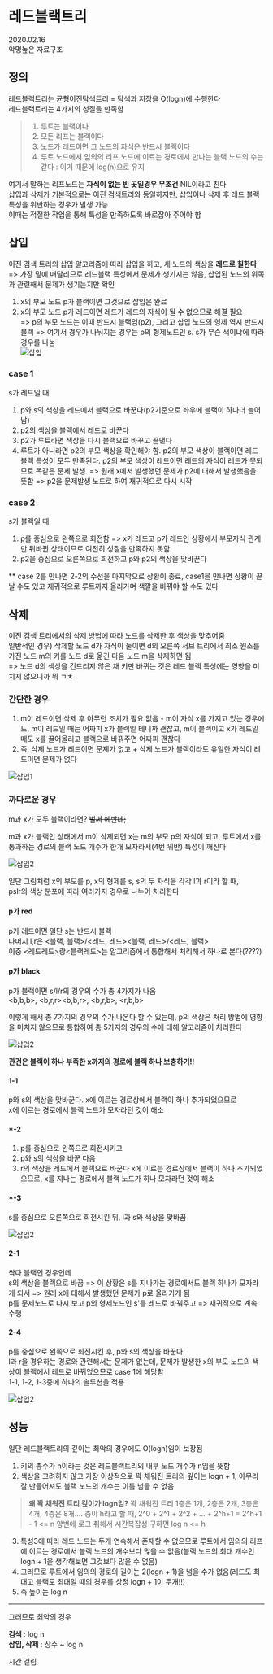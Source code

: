 # 레드블랙트리
2020.02.16  
악명높은 자료구조

## 정의
레드블랙트리는 균형이진탐색트리 = 탐색과 저장을 O(logn)에 수행한다  
레드블랙트리는 4가지의 성질을 만족함  
>1. 루트는 블랙이다
>2. 모든 리프는 블랙이다
>3. 노드가 레드이면 그 노드의 자식은 반드시 블랙이다
>4. 루트 노드에서 임의의 리프 노드에 이르는 경로에서 만나는 블랙 노드의 수는 같다 : 이거 때문에 log(n)으로 유지

여기서 말하는 리프노드는 **자식이 없는 빈 곳일경우 무조건** NIL이라고 친다  
삽입과 삭제가 기본적으로는 이진 검색트리와 동일하지만, 삽입이나 삭제 후 레드 블랙 특성을 위반하는 경우가 발생 가능  
이때는 적절한 작업을 통해 특성을 만족하도록 바로잡아 주어야 함  


## 삽입
이진 검색 트리의 삽입 알고리즘에 따라 삽입을 하고, 새 노드의 색상을 **레드로 칠한다**  
=> 가장 밑에 매달리므로 레드블랙 특성에서 문제가 생기지는 않음, 삽입된 노드의 위쪽과 관련해서 문제가 생기는지만 확인  
1. x의 부모 노드 p가 블랙이면 그것으로 삽입은 완료
2. x의 부모 노드 p가 레드이면 레드가 레드의 자식이 될 수 없으므로 해결 필요  
=> p의 부모 노드는 이때 반드시 블랙임(p2), 그리고 삽입 노드의 형제 역시 반드시 블랙
=> 여기서 경우가 나눠지는 경우는 p의 형제노드인 s. s가 무슨 색이냐에 따라 경우를 나눔  
![삽입](../img/redblack_insert.png)

### case 1
s가 레드일 때  
1. p와 s의 색상을 레드에서 블랙으로 바꾼다(p2기준으로 좌우에 블랙이 하나더 늘어남)
2. p2의 색상을 블랙에서 레드로 바꾼다
3. p2가 루트라면 색상을 다시 블랙으로 바꾸고 끝낸다
4. 루트가 아니라면 p2의 부모 색상을 확인해야 함. p2의 부모 색상이 블랙이면 레드 블랙 특성이 모두 만족된다. p2의 부모 색상이 레드이면 레드의 자식이 레드가 못되므로 똑같은 문제 발생. => 원래 x에서 발생했던 문제가 p2에 대해서 발생했음을 뜻함 => p2을 문제발생 노드로 하여 재귀적으로 다시 시작


### case 2
s가 블랙일 때  
1. p를 중심으로 왼쪽으로 회전함 
=> x가 레드고 p가 레드인 상황에서 부모자식 관계만 뒤바뀐 상태이므로 여전히 성질을 만족하지 못함  
2. p2을 중심으로 오른쪽으로 회전하고 p와 p2의 색상을 맞바꾼다

** case 2를 만나면 2-2의 수선을 마지막으로 상황이 종료, case1을 만나면 상황이 끝날 수도 있고 재귀적으로 루트까지 올라가며 색깔을 바꿔야 할 수도 있다

## 삭제
이진 검색 트리에서의 삭제 방법에 따라 노드를 삭제한 후 색상을 맞추어줌  
일반적인 경우) 삭제할 노드 d가 자식이 둘이면 d의 오른쪽 서브 트리에서 최소 원소를 가진 노드 m의 키를 노드 d로 옮긴 다음 노드 m을 삭제하면 됨  
=> 노드 d의 색상을 건드리지 않은 채 키만 바뀌는 것은 레드 블랙 특성에는 영향을 미치지 않으니까 뭐 ㄱㅊ  

### 간단한 경우
1. m이 레드이면 삭제 후 아무런 조치가 필요 없음 - m이 자식 x를 가지고 있는 경우에도, m이 레드일 때는 어짜피 x가 블랙일 테니까 괜찮고, m이 블랙이고 x가 레드일 때도 x를 끌어올리고 블랙으로 바꿔주면 어짜피 괜찮다
2. 즉, 삭제 노드가 레드이면 문제가 없고 + 삭제 노드가 블랙이라도 유일한 자식이 레드이면 문제가 없다  

![삽입1](../img/redblack_delete_1.png)


### 까다로운 경우
m과 x가 모두 블랙이라면? ~~벌써 에반데;~~  

m과 x가 블랙인 상태에서 m이 삭제되면 x는 m의 부모 p의 자식이 되고, 루트에서 x를 통과하는 경로의 블랙 노드 개수가 한개 모자라서(4번 위반) 특성이 깨진다  

![삽입2](../img/redblack_delete_2.png)

일단 그림처럼 x의 부모를 p, x의 형제를 s, s의 두 자식을 각각 l과 r이라 할 때,  
pslr의 색상 분포에 따라 여러가지 경우로 나누어 처리한다  

#### p가 red
p가 레드이면 일단 s는 반드시 블랙  
나머지 l,r은 <블랙, 블랙>/<레드, 레드><블랙, 레드>/<레드, 블랙>  
이중 <레드레드>랑<블랙레드>는 알고리즘에서 통합해서 처리해서 하나로 본다(????)  

#### p가 black
p가 블랙이면 s/l/r의 경우의 수가 총 4가지가 나옴  
<b,b,b>, <b,r,r><b,b,r>, <b,r,b>, <r,b,b>  

이렇게 해서 총 7가지의 경우의 수가 나온다 할 수 있는데, p의 색상은 처리 방법에 영향을 미치지 않으므로 통합하여 총 5가지의 경우의 수에 대해 알고리즘이 처리한다  

![삽입2](../img/redblack_delete_3.png)

**관건은 블랙이 하나 부족한 x까지의 경로에 블랙 하나 보충하기!!**

#### 1-1
p와 s의 색상을 맞바꾼다. x에 이르는 경로상에서 블랙이 하나 추가되었으므로  
x에 이르는 경로에서 블랙 노드가 모자라던 것이 해소

#### *-2
1. p를 중심으로 왼쪽으로 회전시키고
2. p와 s의 색상을 바꾼 다음
3. r의 색상을 레드에서 블랙으로 바꾼다
x에 이르는 경로상에서 블랙이 하나 추가되었으므로, x를 지나는 경로에서 블랙 노드가 하나 모자라던 것이 해소

#### *-3
s를 중심으로 오른쪽으로 회전시킨 뒤, l과 s와 색상을 맞바꿈

![삽입2](../img/*-2.png)

#### 2-1
싹다 블랙인 경우인데  
s의 색상을 블랙으로 바꿈 => 이 상황은 s를 지나가는 경로에서도 블랙 하나가 모자라게 되서 => 원래 x에 대해서 발생했던 문제가 p로 올라가게 됨  
p를 문제노드로 다시 보고 p의 형제노드인 s'를 레드로 바꿔주고 => 재귀적으로 계속 수행

#### 2-4
p를 중심으로 왼쪽으로 회전시킨 후, p와 s의 색상을 바꾼다  
l과 r을 경유하는 경로와 관련해서는 문제가 없는데, 문제가 발생한 x의 부모 노드의 색상이 블랙에서 레드로 바뀌었으므로 case 1에 해당함  
1-1, 1-2, 1-3중에 하나의 솔루션을 적용  

![삽입2](../img/2-1.png)

## 성능
일단 레드블랙트리의 깊이는 최악의 경우에도 O(logn)임이 보장됨  
1. 키의 총수가 n이라는 것은 레드블랙트리의 내부 노드 개수가 n임을 뜻함
2. 색상을 고려하지 않고 가장 이상적으로 꽉 채워진 트리의 깊이는 logn + 1, 아무리 잘 만들어져도 블랙 노드의 개수는 이를 넘을 수 없음
> **왜 꽉 채워진 트리 깊이가 logn임?**
꽉 채워진 트리 1층은 1개, 2층은 2개, 3층은 4개, 4층은 8개....
층이 h라고 할 때, 
2^0 + 2^1 + 2^2 + ... + 2^h+1 = 2^h+1 - 1 <= n
양변에 로그 취해서 시간복잡성 구하면 log n <= h
3. 특성3에 따라 레드 노드는 두개 연속해서 존재할 수 없으므로 루트에서 임의의 리프에 이르는 경로에서 블랙 노드의 개수보다 많을 수 없음(블랙 노드의 최대 개수인 logn + 1을 생각해보면 그것보다 많을 수 없음)
4. 그러므로 루트에서 임의의 경로의 길이는 2(logn + 1)을 넘을 수가 없음(레드도 최대고 블랙도 최대일 때의 경우를 상정 logn + 1이 두개!!)
5. 즉 높이는 log n


---

그러므로 최악의 경우  

**검색** : log n  
**삽입, 삭제** : 상수 ~ log n  

시간 걸림